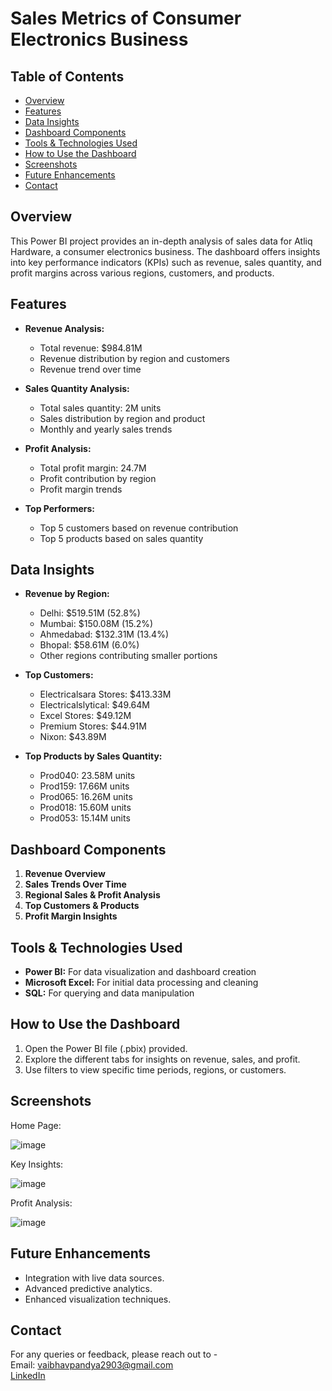 # Sales Metrics of Consumer Electronics Business

## Table of Contents
- [Overview](#overview)
- [Features](#features)
- [Data Insights](#data-insights)
- [Dashboard Components](#dashboard-components)
- [Tools & Technologies Used](#tools--technologies-used)
- [How to Use the Dashboard](#how-to-use-the-dashboard)
- [Screenshots](#screenshots)
- [Future Enhancements](#future-enhancements)
- [Contact](#contact)

## Overview
This Power BI project provides an in-depth analysis of sales data for Atliq Hardware, a consumer electronics business. The dashboard offers insights into key performance indicators (KPIs) such as revenue, sales quantity, and profit margins across various regions, customers, and products.

## Features
- **Revenue Analysis:**
  - Total revenue: $984.81M
  - Revenue distribution by region and customers
  - Revenue trend over time

- **Sales Quantity Analysis:**
  - Total sales quantity: 2M units
  - Sales distribution by region and product
  - Monthly and yearly sales trends

- **Profit Analysis:**
  - Total profit margin: 24.7M
  - Profit contribution by region
  - Profit margin trends

- **Top Performers:**
  - Top 5 customers based on revenue contribution
  - Top 5 products based on sales quantity

## Data Insights
- **Revenue by Region:**
  - Delhi: $519.51M (52.8%)
  - Mumbai: $150.08M (15.2%)
  - Ahmedabad: $132.31M (13.4%)
  - Bhopal: $58.61M (6.0%)
  - Other regions contributing smaller portions

- **Top Customers:**
  - Electricalsara Stores: $413.33M
  - Electricalslytical: $49.64M
  - Excel Stores: $49.12M
  - Premium Stores: $44.91M
  - Nixon: $43.89M

- **Top Products by Sales Quantity:**
  - Prod040: 23.58M units
  - Prod159: 17.66M units
  - Prod065: 16.26M units
  - Prod018: 15.60M units
  - Prod053: 15.14M units

## Dashboard Components
1. **Revenue Overview**
2. **Sales Trends Over Time**
3. **Regional Sales & Profit Analysis**
4. **Top Customers & Products**
5. **Profit Margin Insights**

## Tools & Technologies Used
- **Power BI:** For data visualization and dashboard creation
- **Microsoft Excel:** For initial data processing and cleaning
- **SQL:** For querying and data manipulation

## How to Use the Dashboard
1. Open the Power BI file (.pbix) provided.
2. Explore the different tabs for insights on revenue, sales, and profit.
3. Use filters to view specific time periods, regions, or customers.

## Screenshots
Home Page:<br>

![image](https://github.com/user-attachments/assets/eabdf597-b4cb-4bb2-9a22-2e8d7469fba3)
<br>

Key Insights:<br>

![image](https://github.com/user-attachments/assets/d3fb15e4-ff92-414f-ab08-4a45b3efe1d0)
<br>

Profit Analysis:<br>

![image](https://github.com/user-attachments/assets/688feed5-26d9-4142-bcb7-4549cc5cee4d)
<br>

## Future Enhancements
- Integration with live data sources.
- Advanced predictive analytics.
- Enhanced visualization techniques.

## Contact
For any queries or feedback, please reach out to -<br>
Email: vaibhavpandya2903@gmail.com<br>
[LinkedIn](https://www.linkedin.com/in/vaibhavpandya2903/)
